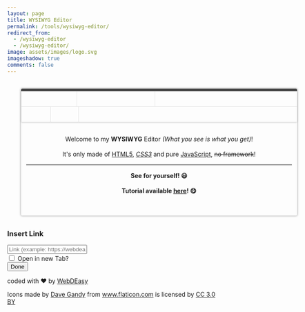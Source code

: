 ```yaml
---
layout: page
title: WYSIWYG Editor
permalink: /tools/wysiwyg-editor/
redirect_from:
  - /wysiwyg-editor
  - /wysiwyg-editor/
image: assets/images/logo.svg
imageshadow: true
comments: false
---
```



<style>
/* WYSIWYG Editor */
.editor {
  width: 40rem;
  min-height: 18rem;
  box-shadow: 0 0 4px 1px rgba(0, 0, 0, 0.3);
  border-top: 6px solid #4a4a4a;
  border-radius: 3px;
  margin: 2rem;
  
  .toolbar {
    box-shadow: 0 1px 4px rgba(0, 0, 0, 0.2);
    .line {
      display: flex;
      border-bottom: 1px solid #e2e2e2; 
      &:last-child {
        border-bottom: none;
      } 
      .box {
        display: flex;
        border-left: 1px solid #e2e2e2;  
        .btn {
          display: block;
          display: flex;
          align-items: center;
          justify-content: center;
          position: relative;
          transition: .2s ease all;
          &:hover, &.active {
            background-color: #e1e1e1;
            cursor: pointer;
          }
          &.icon img {
            width: 15px;
            padding: 10px;
          }
          &.icon.smaller img {
            width: 12px;
          }
          &.has-submenu {
            width: 20px;
            padding: 0 10px;  
            &::after {
              content: '';
              width: 6px;
              height: 6px;
              position: absolute;
              background-image: url(https://image.flaticon.com/icons/svg/25/25243.svg);
              background-repeat: no-repeat;
              background-size: cover;
              background-position: center;
              right: 4px;
            }
            .submenu {
              display: none;
              position: absolute;
              top: 36px;
              left: -1px;
              z-index: 10;
              background-color: #FFF;
              border: 1px solid #b5b5b5;
              border-top: none;
              .btn {
                width: 39px;
              }
              &:hover {
                display: block;
              }
            } 
            &:hover .submenu {
              display: block;
            }
          }
        }  
      }
    }
  }
  
  .content-area {
    padding: 15px 12px;
    line-height: 1.5;
    .visuell-view {
      outline: none;
      } 
    }
    .html-view {
      outline: none;
      display: none;
      width: 100%;
      height: 200px;
      border: none;
      resize: none;
    }
  }
}


/* Modal */
.modal {
  z-index: 40;
  display: none;
  
  .modal-wrapper {
    background-color: #FFF;
    padding: 1rem;
    position: fixed;
    top: 50%;
    left: 50%;
    transform: translate(-50%, -50%);
    width: 20rem;
    min-height: 10rem;
    z-index: 41;
    .modal-content {
      display: none;
      flex-direction: column;
      h3 {
        margin-top: 0;
      }  
      input {
        margin: 1rem 0;
        padding: .5rem;
      }
      .row {  
        label {
          margin-left: .5rem;
        }
      }
      button {
        background-color: #D2434F;
        border: 0;
        color: #FFF;
        padding: .5rem;
        cursor: pointer;
      } 
    }
  }
  
  .modal-bg {
    position: fixed;
    background-color: rgba(0, 0, 0, .3);
    width: 100vw;
    height: 100vh;
    top: 0;
    left: 0;
  }
}

</style>
<div class="editor">
  <div class="toolbar">
    <div class="line">
      <div class="box">
        <span class="btn icon smaller" data-action="bold" title="Bold">
          <img src="https://image.flaticon.com/icons/svg/25/25432.svg">
        </span>
        <span class="btn icon smaller" data-action="italic" title="Italic">
          <img src="https://image.flaticon.com/icons/svg/25/25392.svg">
        </span>
        <span class="btn icon smaller" data-action="underline" title="Underline">
          <img src="https://image.flaticon.com/icons/svg/25/25433.svg">
        </span>
        <span class="btn icon smaller" data-action="strikeThrough" title="Strike through">
          <img src="https://image.flaticon.com/icons/svg/25/25626.svg">
        </span>
      </div>
      <div class="box">
        <span class="btn icon has-submenu">
          <img src="https://image.flaticon.com/icons/svg/25/25351.svg">
          <div class="submenu">
            <span class="btn icon" data-action="justifyLeft" title="Justify left">
              <img src="https://image.flaticon.com/icons/svg/25/25351.svg">  
            </span>
            <span class="btn icon" data-action="justifyCenter" title="Justify center">
              <img src="https://image.flaticon.com/icons/svg/25/25440.svg">  
            </span>
            <span class="btn icon" data-action="justifyRight" title="Justify right">
              <img src="https://image.flaticon.com/icons/svg/25/25288.svg">  
            </span>
            <span class="btn icon" data-action="formatBlock" title="Justify block">
              <img src="https://image.flaticon.com/icons/svg/25/25181.svg">  
            </span>
          </div>
        </span>
        <span class="btn icon" data-action="insertOrderedList" title="Insert ordered list">
          <img src="https://image.flaticon.com/icons/svg/25/25242.svg">  
        </span>
        <span class="btn icon" data-action="insertUnorderedList" title="Insert unordered list">
          <img src="https://image.flaticon.com/icons/svg/25/25648.svg">  
        </span>
        <span class="btn icon" data-action="outdent" title="Outdent">
          <img src="https://image.flaticon.com/icons/svg/25/25410.svg">  
        </span>
        <span class="btn icon" data-action="indent" title="Indent">
          <img src="https://image.flaticon.com/icons/svg/25/25233.svg">  
        </span>
      </div>
      <div class="box">
        <span class="btn icon" data-action="insertHorizontalRule" title="Insert horizontal rule">
          <img src="https://image.flaticon.com/icons/svg/25/25232.svg">  
        </span>
      </div>
    </div>
    <div class="line">
      <div class="box">
        <span class="btn icon smaller" data-action="undo" title="Undo">
          <img src="https://image.flaticon.com/icons/svg/25/25249.svg">
        </span>
        <span class="btn icon" data-action="removeFormat" title="Remove format">
          <img src="https://image.flaticon.com/icons/svg/25/25454.svg">  
        </span>
      </div>
      <div class="box">
        <span class="btn icon smaller" data-action="createLink" title="Insert Link">
          <img src="https://image.flaticon.com/icons/svg/25/25385.svg">
        </span>
        <span class="btn icon smaller" data-action="unlink" title="Unlink">
          <img src="https://image.flaticon.com/icons/svg/25/25341.svg">
        </span>
      </div>
      <div class="box">
        <span class="btn icon" data-action="code" title="Show HTML-Code">
          <img src="https://image.flaticon.com/icons/svg/25/25185.svg">
        </span>
      </div>
    </div>
  </div>
  <div class="content-area">
    <div class="visuell-view" contenteditable>
      <p style="text-align: center;">Welcome to my <b>WYSIWYG</b> Editor <i>(What you see is what you get)</i>!</p>
      <p style="text-align: center;">It's only made of <u>HTML5</u>, <i><u>CSS3</u> </i>and pure <u>JavaScript</u>, <strike>no framework</strike>!</p>
      <hr>
      <p style="text-align: center;"><b>See for yourself! 😃</b></p>
      <p style="text-align: center;"><b>Tutorial available <a href="https://webdeasy.de/en/program-your-own-wysiwyg-editor-in-10-minutes/?referer=cp-YoVmBx">here</a>! 😋</b></p>
    </div>
    <textarea class="html-view"></textarea>
  </div>
</div>

<div class="modal">
  <div class="modal-bg"></div>
  <div class="modal-wrapper">
    <div class="modal-content" id="modalCreateLink">
      <h3>Insert Link</h3>
      <input type="text" id="linkValue" placeholder="Link (example: https://webdeasy.de/)">
      <div class="row">
        <input type="checkbox" id="new-tab">
        <label for="new-tab">Open in new Tab?</label>
      </div>
      <button class="done">Done</button>
    </div>
  </div>
</div>


<footer>
  <p>coded with ❤️ by <a href="https://webdeasy.de/?referer=cp-YoVmBx" target="_blank">WebDEasy</a></p>
  <p>Icons made by <a href="https://www.flaticon.com/authors/dave-gandy" title="Dave Gandy">Dave Gandy</a> from <a href="https://www.flaticon.com/"                 title="Flaticon">www.flaticon.com</a> is licensed by <a href="http://creativecommons.org/licenses/by/3.0/"                 title="Creative Commons BY 3.0" target="_blank">CC 3.0 BY</a></p>
</footer>
<script>
const editor = document.getElementsByClassName('editor')[0];
const toolbar = editor.getElementsByClassName('toolbar')[0];
const buttons = toolbar.querySelectorAll('.btn:not(.has-submenu)');

for(let i = 0; i < buttons.length; i++) {
  let button = buttons[i];
  
  button.addEventListener('click', function(e) {
    let action = this.dataset.action;
    switch(action) {
      case 'code':
        execCodeAction(this, editor);
        break;
      case 'createLink':
        execLinkAction();
        break;
      default:
        execDefaultAction(action);
    }
    
  });
}

function execCodeAction(button, editor) {
  const contentArea = editor.getElementsByClassName('content-area')[0];
  const visuellView = contentArea.getElementsByClassName('visuell-view')[0];
  const htmlView = contentArea.getElementsByClassName('html-view')[0];

  if(button.classList.contains('active')) { // show visuell view
    visuellView.innerHTML = htmlView.value;
    htmlView.style.display = 'none';
    visuellView.style.display = 'block';
    button.classList.remove('active');     
  } else {  // show html view
    htmlView.innerText = visuellView.innerHTML;
    visuellView.style.display = 'none';
    htmlView.style.display = 'block';
    button.classList.add('active'); 
  }
}

function execLinkAction() {
  let linkValue = prompt('Link (e.g. https://webdeasy.de/)');
  document.execCommand('createLink', false, linkValue);
}

function execDefaultAction(action) {
  document.execCommand(action, false);
}
</script>
